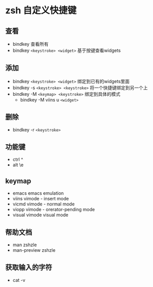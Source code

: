 # zsh 自定义快捷键

## 查看
- bindkey 查看所有 
- bindkey `<keystroke> <widget>` 基于按键查看widgets

## 添加
- bindkey `<keystroke> <widget>` 绑定到已有的widgets里面
- bindkey -s `<keystroke> <keystroke>` 将一个快捷键绑定到另一个上
- bindkey -M `<keymap> <keystroke>` 绑定到具体的模式
  - bindkey -M viins u `<widget>`

## 删除
- bindkey -r `<keystroke>` 

## 功能键
- ctrl ^
- alt \e 

## keymap
- emacs emacs emulation
- viins vimode - insert mode 
- vicmd vimode - normal mode 
- viopp vimode - orerator-pending mode
- visual vimode visual mode 

## 帮助文档
- man zshzle 
- man-preview zshzle 

## 获取输入的字符
- cat -v